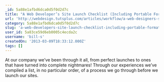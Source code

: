 ```yaml
---
_id: 5a88e1afbd6dca0d5f0d2d7c
title: "A Web Developer’s Site Launch Checklist (Including Portable Formats)"
url: 'http://webdesign.tutsplus.com/articles/workflow/a-web-designers-site-launch-checklist-including-portable-formats/'
category: 5a88e1afbd6dca0d5f0d2d7c
slug: 'a-web-developers-site-launch-checklist-including-portable-formats'
user_id: 5a83ce59d6eb0005c4ecda2c
username: 'bill-s'
createdOn: '2013-03-09T18:33:12.000Z'
tags: []
---
```


At our company we’ve been through it all, from perfect launches to ones that have turned into complete nightmares! Through our experiences we’ve compiled a list, in no particular order, of a process we go through before we launch our sites.
